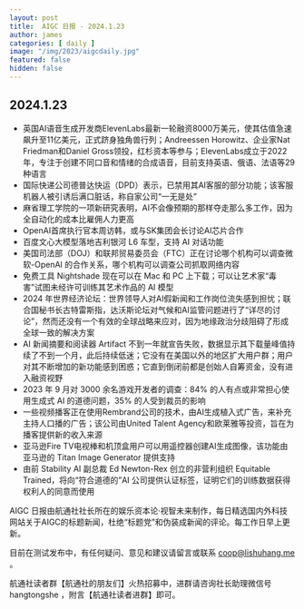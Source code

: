 ```yaml
---
layout: post
title:  AIGC 日报 - 2024.1.23
author: james
categories: [ daily ]
image: "/img/2023/aigcdaily.jpg"
featured: false
hidden: false
---
```


## 2024.1.23

- 英国AI语音生成开发商ElevenLabs最新一轮融资8000万美元，使其估值急速飙升至11亿美元，正式跻身独角兽行列；Andreessen Horowitz、企业家Nat Friedman和Daniel Gross领投，红杉资本等参与；ElevenLabs成立于2022年，专注于创建不同口音和情绪的合成语音，目前支持英语、俄语、法语等29种语言
- 国际快递公司德普达快运（DPD）表示，已禁用其AI客服的部分功能；该客服机器人被引诱后满口脏话，称自家公司“一无是处”
- 麻省理工学院的一项新研究表明，AI不会像预期的那样夺走那么多工作，因为全自动化的成本比雇佣人力更高
- OpenAI首席执行官本周访韩，或与SK集团会长讨论AI芯片合作
- 百度文心大模型落地吉利银河 L6 车型，支持 AI 对话功能
- 美国司法部（DOJ）和联邦贸易委员会（FTC）正在讨论哪个机构可以调查微软-OpenAI 的合作关系，哪个机构可以调查公司抓取网络内容
- 免费工具 Nightshade 现在可以在 Mac 和 PC 上下载；可以让艺术家“毒害”试图未经许可训练其艺术作品的 AI 模型
- 2024 年世界经济论坛：世界领导人对AI假新闻和工作岗位流失感到担忧；联合国秘书长古特雷斯指，达沃斯论坛对气候和AI监管问题进行了“详尽的讨论”，然而还没有一个有效的全球战略来应对，因为地缘政治分歧阻碍了形成全球一致的解决方案
- AI 新闻摘要和阅读器 Artifact 不到一年就宣告失败，数据显示其下载量峰值持续了不到一个月，此后持续低迷；它没有在美国以外的地区扩大用户群；用户对其不断增加的新功能感到困惑；它直到倒闭前都是创始人自筹资金，没有进入融资视野
- 2023 年 9 月对 3000 余名游戏开发者的调查：84% 的人有点或非常担心使用生成式 AI 的道德问题，35% 的人受到裁员的影响
- 一些视频播客正在使用Rembrand公司的技术，由AI生成植入式广告，来补充主持人口播的广告；该公司由United Talent Agency和欧莱雅等投资，旨在为播客提供新的收入来源
- 亚马逊Fire TV电视棒和机顶盒用户可以用遥控器创建AI生成图像，该功能由亚马逊的 Titan Image Generator 提供支持
- 由前 Stability AI 副总裁 Ed Newton-Rex 创立的非营利组织 Equitable Trained，将向“符合道德的”AI 公司提供认证标签，证明它们的训练数据获得权利人的同意而使用

AIGC 日报由航通社社长所在的娱乐资本论·视智未来制作，每日精选国内外科技网站关于AIGC的标题新闻，杜绝“标题党”和伪装成新闻的评论。每工作日早上更新。

目前在测试发布中，有任何疑问、意见和建议请留言或联系 coop@lishuhang.me 。

航通社读者群【航通社的朋友们】火热招募中，进群请咨询社长助理微信号 hangtongshe ，附言【航通社读者进群】即可。
